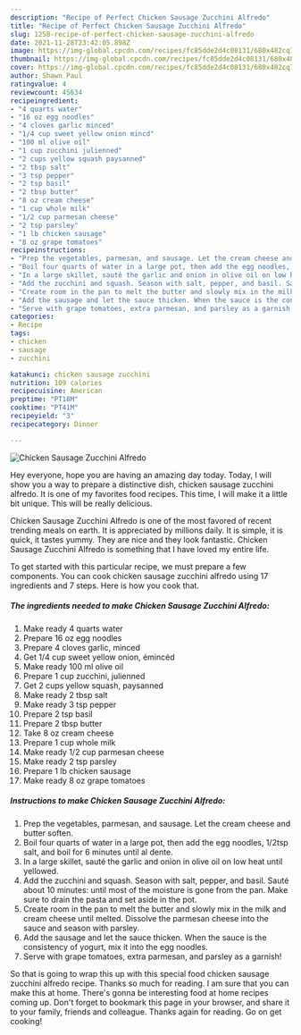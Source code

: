 ```yaml
---
description: "Recipe of Perfect Chicken Sausage Zucchini Alfredo"
title: "Recipe of Perfect Chicken Sausage Zucchini Alfredo"
slug: 1258-recipe-of-perfect-chicken-sausage-zucchini-alfredo
date: 2021-11-28T23:42:05.898Z
image: https://img-global.cpcdn.com/recipes/fc85dde2d4c08131/680x482cq70/chicken-sausage-zucchini-alfredo-recipe-main-photo.jpg
thumbnail: https://img-global.cpcdn.com/recipes/fc85dde2d4c08131/680x482cq70/chicken-sausage-zucchini-alfredo-recipe-main-photo.jpg
cover: https://img-global.cpcdn.com/recipes/fc85dde2d4c08131/680x482cq70/chicken-sausage-zucchini-alfredo-recipe-main-photo.jpg
author: Shawn Paul
ratingvalue: 4
reviewcount: 45634
recipeingredient:
- "4 quarts water"
- "16 oz egg noodles"
- "4 cloves garlic minced"
- "1/4 cup sweet yellow onion mincd"
- "100 ml olive oil"
- "1 cup zucchini julienned"
- "2 cups yellow squash paysanned"
- "2 tbsp salt"
- "3 tsp pepper"
- "2 tsp basil"
- "2 tbsp butter"
- "8 oz cream cheese"
- "1 cup whole milk"
- "1/2 cup parmesan cheese"
- "2 tsp parsley"
- "1 lb chicken sausage"
- "8 oz grape tomatoes"
recipeinstructions:
- "Prep the vegetables, parmesan, and sausage. Let the cream cheese and butter soften."
- "Boil four quarts of water in a large pot, then add the egg noodles, 1/2tsp salt, and boil for 6 minutes until al dente."
- "In a large skillet, sauté the garlic and onion in olive oil on low heat until yellowed."
- "Add the zucchini and squash. Season with salt, pepper, and basil. Sauté about 10 minutes: until most of the moisture is gone from the pan. Make sure to drain the pasta and set aside in the pot."
- "Create room in the pan to melt the butter and slowly mix in the milk and cream cheese until melted. Dissolve the parmesan cheese into the sauce and season with parsley."
- "Add the sausage and let the sauce thicken. When the sauce is the consistency of yogurt, mix it into the egg noodles."
- "Serve with grape tomatoes, extra parmesan, and parsley as a garnish!"
categories:
- Recipe
tags:
- chicken
- sausage
- zucchini

katakunci: chicken sausage zucchini 
nutrition: 109 calories
recipecuisine: American
preptime: "PT18M"
cooktime: "PT41M"
recipeyield: "3"
recipecategory: Dinner

---
```



![Chicken Sausage Zucchini Alfredo](https://img-global.cpcdn.com/recipes/fc85dde2d4c08131/680x482cq70/chicken-sausage-zucchini-alfredo-recipe-main-photo.jpg)

Hey everyone, hope you are having an amazing day today. Today, I will show you a way to prepare a distinctive dish, chicken sausage zucchini alfredo. It is one of my favorites food recipes. This time, I will make it a little bit unique. This will be really delicious.



Chicken Sausage Zucchini Alfredo is one of the most favored of recent trending meals on earth. It is appreciated by millions daily. It is simple, it is quick, it tastes yummy. They are nice and they look fantastic. Chicken Sausage Zucchini Alfredo is something that I have loved my entire life.


To get started with this particular recipe, we must prepare a few components. You can cook chicken sausage zucchini alfredo using 17 ingredients and 7 steps. Here is how you cook that.

<!--inarticleads1-->

##### The ingredients needed to make Chicken Sausage Zucchini Alfredo:

1. Make ready 4 quarts water
1. Prepare 16 oz egg noodles
1. Prepare 4 cloves garlic, minced
1. Get 1/4 cup sweet yellow onion, émincéd
1. Make ready 100 ml olive oil
1. Prepare 1 cup zucchini, julienned
1. Get 2 cups yellow squash, paysanned
1. Make ready 2 tbsp salt
1. Make ready 3 tsp pepper
1. Prepare 2 tsp basil
1. Prepare 2 tbsp butter
1. Take 8 oz cream cheese
1. Prepare 1 cup whole milk
1. Make ready 1/2 cup parmesan cheese
1. Make ready 2 tsp parsley
1. Prepare 1 lb chicken sausage
1. Make ready 8 oz grape tomatoes




<!--inarticleads2-->

##### Instructions to make Chicken Sausage Zucchini Alfredo:

1. Prep the vegetables, parmesan, and sausage. Let the cream cheese and butter soften.
1. Boil four quarts of water in a large pot, then add the egg noodles, 1/2tsp salt, and boil for 6 minutes until al dente.
1. In a large skillet, sauté the garlic and onion in olive oil on low heat until yellowed.
1. Add the zucchini and squash. Season with salt, pepper, and basil. Sauté about 10 minutes: until most of the moisture is gone from the pan. Make sure to drain the pasta and set aside in the pot.
1. Create room in the pan to melt the butter and slowly mix in the milk and cream cheese until melted. Dissolve the parmesan cheese into the sauce and season with parsley.
1. Add the sausage and let the sauce thicken. When the sauce is the consistency of yogurt, mix it into the egg noodles.
1. Serve with grape tomatoes, extra parmesan, and parsley as a garnish!




So that is going to wrap this up with this special food chicken sausage zucchini alfredo recipe. Thanks so much for reading. I am sure that you can make this at home. There's gonna be interesting food at home recipes coming up. Don't forget to bookmark this page in your browser, and share it to your family, friends and colleague. Thanks again for reading. Go on get cooking!

